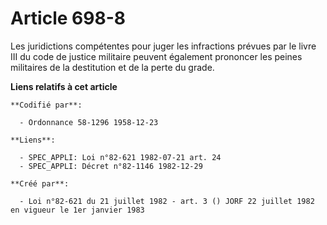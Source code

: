 # Article 698-8

Les juridictions compétentes pour juger les infractions prévues par le livre III du code de justice militaire peuvent
également prononcer les peines militaires de la destitution et de la perte du grade.

**Liens relatifs à cet article**

	**Codifié par**:

	  - Ordonnance 58-1296 1958-12-23

	**Liens**:

	  - SPEC_APPLI: Loi n°82-621 1982-07-21 art. 24
	  - SPEC_APPLI: Décret n°82-1146 1982-12-29

	**Créé par**:

	  - Loi n°82-621 du 21 juillet 1982 - art. 3 () JORF 22 juillet 1982 en vigueur le 1er janvier 1983
